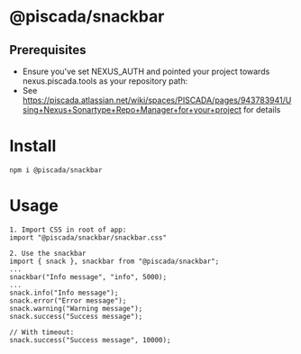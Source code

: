 # @piscada/snackbar

## Prerequisites

- Ensure you've set NEXUS_AUTH and pointed your project towards nexus.piscada.tools as your repository path:
- See https://piscada.atlassian.net/wiki/spaces/PISCADA/pages/943783941/Using+Nexus+Sonartype+Repo+Manager+for+your+project for details

# Install

    npm i @piscada/snackbar

# Usage

    1. Import CSS in root of app:
    import "@piscada/snackbar/snackbar.css"

    2. Use the snackbar
    import { snack }, snackbar from "@piscada/snackbar";
    ...
    snackbar("Info message", "info", 5000);
    ...
    snack.info("Info message");
    snack.error("Error message");
    snack.warning("Warning message");
    snack.success("Success message");

    // With timeout:
    snack.success("Success message", 10000);
